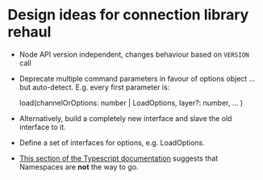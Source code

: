 # Design ideas for connection library rehaul

* Node API version independent, changes behaviour based on `VERSION` call
* Deprecate multiple command parameters in favour of options object ... but auto-detect. E.g. every first parameter is:

    load(channelOrOptions: number | LoadOptions, layer?: number, ... )

* Alternatively, build a completely new interface and slave the old interface to it.
* Define a set of interfaces for options, e.g. LoadOptions.
* [This section of the Typescript documentation](https://www.typescriptlang.org/docs/handbook/namespaces-and-modules.html#using-modules) suggests that Namespaces are **not** the way to go.
